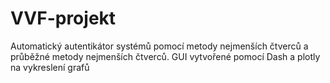 # VVF-projekt
Automatický autentikátor systémů pomocí metody nejmenších čtverců a průběžné metody nejmenších čtverců.
GUI vytvořené pomocí Dash a plotly na vykreslení grafů
